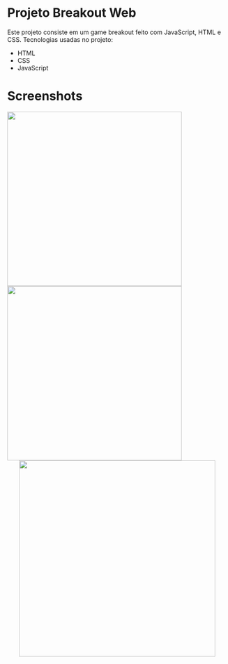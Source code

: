 # Projeto Breakout Web
 Este projeto consiste em um game breakout feito com JavaScript, HTML e CSS.
 Tecnologias usadas no projeto:
 <ul>
  <li>HTML</li>
  <li>CSS</li>
  <li>JavaScript</li>
 </ul>

# Screenshots

<div align="left">
<img src="https://github.com/Isaac2109/Breakout-for-web/assets/113056042/9d4e420b-07e2-4898-a2a1-ed54249a308b" width="400px" />
<img src="https://github.com/Isaac2109/Breakout-for-web/assets/113056042/be6d6818-48fc-4c45-98c1-b5fadfa20da9" width="400px" />
</div>
<div align="center">
<img src="https://github.com/Isaac2109/Projeto-FakePinterest/assets/113056042/6bb78946-1c47-469e-b353-8ca25965fe3f" width="450px" />
</div>

